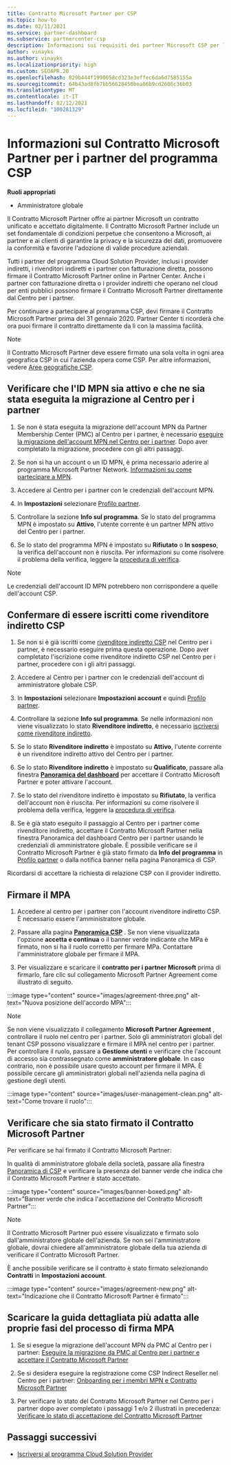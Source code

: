 ```yaml
---
title: Contratto Microsoft Partner per CSP
ms.topic: how-to
ms.date: 02/11/2021
ms.service: partner-dashboard
ms.subservice: partnercenter-csp
description: Informazioni sui requisiti dei partner Microsoft CSP per la firma e la verifica del Contratto Microsoft Partner unificato e accettato digitalmente.
author: vinayks
ms.author: vinayks
ms.localizationpriority: high
ms.custom: SEOAPR.20
ms.openlocfilehash: 829b444f1990058cd323e3effec6da6d7585155a
ms.sourcegitcommit: 64b43ad8fb7bb56628450bea06b9cd2606c36b03
ms.translationtype: MT
ms.contentlocale: it-IT
ms.lasthandoff: 02/12/2021
ms.locfileid: "100281329"
---
```

# <a name="learn-about-the-microsoft-partner-agreement-mpa-for-csp-program-partners"></a>Informazioni sul Contratto Microsoft Partner per i partner del programma CSP

**Ruoli appropriati**

- Amministratore globale

Il Contratto Microsoft Partner offre ai partner Microsoft un contratto unificato e accettato digitalmente. Il Contratto Microsoft Partner include un set fondamentale di condizioni perpetue che consentono a Microsoft, ai partner e ai clienti di garantire la privacy e la sicurezza dei dati, promuovere la conformità e favorire l'adozione di valide procedure aziendali.

Tutti i partner del programma Cloud Solution Provider, inclusi i provider indiretti, i rivenditori indiretti e i partner con fatturazione diretta, possono firmare il Contratto Microsoft Partner online in Partner Center. Anche i partner con fatturazione diretta o i provider indiretti che operano nel cloud per enti pubblici possono firmare il Contratto Microsoft Partner direttamente dal Centro per i partner.

Per continuare a partecipare al programma CSP, devi firmare il Contratto Microsoft Partner prima del 31 gennaio 2020. Partner Center ti ricorderà che ora puoi firmare il contratto direttamente da lì con la massima facilità.

>[!NOTE]
>Il Contratto Microsoft Partner deve essere firmato una sola volta in ogni area geografica CSP in cui l'azienda opera come CSP. Per altre informazioni, vedere [Aree geografiche CSP](regional-authorization-overview.md). 

## <a name="verify-your-mpn-id-is-active-and-migrated-to-partner-center"></a>Verificare che l'ID MPN sia attivo e che ne sia stata eseguita la migrazione al Centro per i partner

1. Se non è stata eseguita la migrazione dell'account MPN da Partner Membership Center (PMC) al Centro per i partner, è necessario [eseguire la migrazione dell'account MPN nel Centro per i partner](move-pmc-pc-map.md). Dopo aver completato la migrazione, procedere con gli altri passaggi. 

1. Se non si ha un account o un ID MPN, è prima necessario aderire al programma Microsoft Partner Network. [Informazioni su come partecipare a MPN](mpn-create-a-partner-center-account.md).

1. Accedere al Centro per i partner con le credenziali dell'account MPN.
 
1. In **Impostazioni** selezionare [Profilo partner](https://partner.microsoft.com/pcv/accountsettings/connectedpartnerprofile).

1. Controllare la sezione **Info sul programma**. Se lo stato del programma MPN è impostato su **Attivo**, l'utente corrente è un partner MPN attivo del Centro per i partner.
 
1. Se lo stato del programma MPN è impostato su **Rifiutato** o **In sospeso**, la verifica dell'account non è riuscita. Per informazioni su come risolvere il problema della verifica, leggere la [procedura di verifica](verification-responses.md).



>[!NOTE]
>Le credenziali dell'account ID MPN potrebbero non corrispondere a quelle dell'account CSP.

## <a name="confirm-you-are-enrolled-as-a-csp-indirect-reseller"></a>Confermare di essere iscritti come rivenditore indiretto CSP

1. Se non si è già iscritti come [rivenditore indiretto CSP](indirect-reseller-tasks-in-partner-center.md) nel Centro per i partner, è necessario eseguire prima questa operazione. Dopo aver completato l'iscrizione come rivenditore indiretto CSP nel Centro per i partner, procedere con i gli altri passaggi.

1. Accedere al Centro per i partner con le credenziali dell'account di amministratore globale CSP.

1. In **Impostazioni** selezionare **Impostazioni account** e quindi [Profilo partner](https://partner.microsoft.com/pcv/accountsettings/partnerprofile).

1. Controllare la sezione **Info sul programma**. Se nelle informazioni non viene visualizzato lo stato **Rivenditore indiretto**, è necessario [iscriversi come rivenditore indiretto](indirect-reseller-tasks-in-partner-center.md).

1. Se lo stato **Rivenditore indiretto** è impostato su **Attivo**, l'utente corrente è un rivenditore indiretto attivo del Centro per i partner.
 
4. Se lo stato **Rivenditore indiretto** è impostato su **Qualificato**, passare alla finestra [**Panoramica del dashboard**](https://partner.microsoft.com/pcv/dashboard/overview) per accettare il Contratto Microsoft Partner e poter attivare l'account.
 
1. Se lo stato del rivenditore indiretto è impostato su **Rifiutato**, la verifica dell'account non è riuscita. Per informazioni su come risolvere il problema della verifica, leggere la [procedura di verifica](verification-responses.md).

1. Se è già stato eseguito il passaggio al Centro per i partner come rivenditore indiretto, accettare il Contratto Microsoft Partner nella finestra Panoramica del dashboard Centro per i partner usando le credenziali di amministratore globale. È possibile verificare se il Contratto Microsoft Partner è già stato firmato da **Info del programma** in [Profilo partner](https://partner.microsoft.com/pcv/accountsettings/partnerprofile) o dalla notifica banner nella pagina Panoramica di CSP.

Ricordarsi di accettare la richiesta di relazione CSP con il provider indiretto.

## <a name="sign-the-mpa"></a>Firmare il MPA

1. Accedere al centro per i partner con l'account rivenditore indiretto CSP. È necessario essere l'amministratore globale.
1. Passare alla pagina **[Panoramica CSP](https://partner.microsoft.com/pcv/dashboard/overview)** .  Se non viene visualizzata l'opzione **accetta e continua** o il banner verde indicante che MPa è firmato, non si ha il ruolo corretto per firmare MPa. Contattare l'amministratore globale per firmare il MPA.

1. Per visualizzare e scaricare il **contratto per i partner Microsoft** prima di firmarlo, fare clic sul collegamento Microsoft Partner Agreement come illustrato di seguito.

:::image type="content" source="images/agreement-three.png" alt-text="Nuova posizione dell'accordo MPA":::

>[!NOTE]
>Se non viene visualizzato il collegamento **Microsoft Partner Agreement** , controllare il ruolo nel centro per i partner. Solo gli amministratori globali del tenant CSP possono visualizzare e firmare il MPA nel centro per i partner. Per controllare il ruolo, passare a **Gestione utenti** e verificare che l'account di accesso sia contrassegnato come **amministratore globale**. In caso contrario, non è possibile usare questo account per firmare il MPA. È possibile cercare gli amministratori globali nell'azienda nella pagina di gestione degli utenti.

:::image type="content" source="images/user-management-clean.png" alt-text="Come trovare il ruolo":::

## <a name="verify-that-you-have-signed-the-mpa"></a>Verificare che sia stato firmato il Contratto Microsoft Partner

Per verificare se hai firmato il Contratto Microsoft Partner:

 In qualità di amministratore globale della società, passare alla finestra [Panoramica di CSP](https://partner.microsoft.com/pcv/dashboard/overview) e verificare la presenza del banner verde che indica che il Contratto Microsoft Partner è stato accettato.

 
:::image type="content" source="images/banner-boxed.png" alt-text="Banner verde che indica l'accettazione del Contratto Microsoft Partner":::

>[!NOTE]
>Il Contratto Microsoft Partner può essere visualizzato e firmato solo dall'amministratore globale dell'azienda. Se non sei l'amministratore globale, dovrai chiedere all'amministratore globale della tua azienda di verificare il Contratto Microsoft Partner.

È anche possibile verificare se il contratto è stato firmato selezionando **Contratti** in **Impostazioni account**.

:::image type="content" source="images/agreement-new.png" alt-text="Indicazione che il Contratto Microsoft Partner è firmato":::


## <a name="download-the-step-by-step-guide-thats-right-for-where-you-are-in-the-mpa-signing-process"></a>Scaricare la guida dettagliata più adatta alle proprie fasi del processo di firma MPA

1. Se si esegue la migrazione dell'account MPN da PMC al Centro per i partner: [Eseguire la migrazione da PMC al Centro per i partner e accettare il Contratto Microsoft Partner](https://assetsprod.microsoft.com/mpn/migrate-pmc-pc-mpa-guide.pptx)

2. Se si desidera eseguire la registrazione come CSP Indirect Reseller nel Centro per i partner: [Onboarding per i membri MPN e Contratto Microsoft Partner](https://assetsprod.microsoft.com/mpn/onboard-pc-csp-mpn-mpa-guide.pptx)

3. Per verificare lo stato del Contratto Microsoft Partner nel Centro per i partner dopo aver completato i passaggi 1 e/o 2 illustrati in precedenza: [Verificare lo stato di accettazione del Contratto Microsoft Partner](https://assetsprod.microsoft.com/mpn/verify-mpa-acceptance-status.pptx)
 
## <a name="next-steps"></a>Passaggi successivi

- [Iscriversi al programma Cloud Solution Provider](indirect-reseller-tasks-in-partner-center.md)
